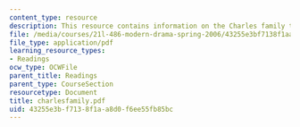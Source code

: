 ```yaml
---
content_type: resource
description: This resource contains information on the Charles family tree.
file: /media/courses/21l-486-modern-drama-spring-2006/43255e3bf7138f1aa8d0f6ee55fb85bc_charlesfamily.pdf
file_type: application/pdf
learning_resource_types:
- Readings
ocw_type: OCWFile
parent_title: Readings
parent_type: CourseSection
resourcetype: Document
title: charlesfamily.pdf
uid: 43255e3b-f713-8f1a-a8d0-f6ee55fb85bc
---
```


